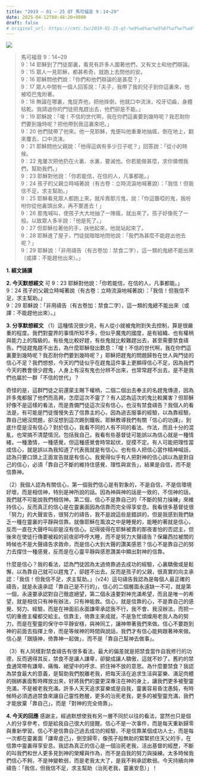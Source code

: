 ```yaml
---
title: "2019 – 01 – 25 QT 馬可福音 9：14~29"
date: 2025-04-12T00:48:20+0800
draft: false
# original_url: https://cmtc.tw/2019-01-25-qt-%e9%a6%ac%e5%8f%af%e7%a6%8f%e9%9f%b3-9%ef%bc%9a1429
---
```


![](/images/qt.jpg)
> 馬可福音 9：14\~29  
> 9：14 耶穌到了門徒那裏，看見有許多人圍著他們，又有文士和他們辯論。  
> 9：15 眾人一見耶穌，都甚希奇，就跑上去問他的安。  
> 9：16 耶穌問他們說：「你們和他們辯論的是甚麼？」  
> 9：17 眾人中間有一個人回答說：「夫子，我帶了我的兒子到你這裏來，他被啞巴鬼附著。  
> 9：18 無論在哪裏，鬼捉弄他，把他摔倒，他就口中流沫，咬牙切齒，身體枯乾。我請過你的門徒把鬼趕出去，他們卻是不能。」  
> 9：19 耶穌說：「噯！不信的世代啊，我在你們這裏要到幾時呢？我忍耐你們要到幾時呢？把他帶到我這裏來吧。」  
> 9：20 他們就帶了他來。他一見耶穌，鬼便叫他重重地抽瘋，倒在地上，翻來覆去，口中流沫。  
> 9：21 耶穌問他父親說：「他得這病有多少日子呢？」回答說：「從小的時候。  
> 9：22 鬼屢次把他扔在火裏、水裏，要滅他。你若能做甚麼，求你憐憫我們，幫助我們。」  
> 9：23 耶穌對他說：「你若能信，在信的人，凡事都能。」  
> 9：24 孩子的父親立時喊著說（有古卷：立時流淚地喊著說）：「我信！但我信不足，求主幫助。」  
> 9：25 耶穌看見眾人都跑上來，就斥責那污鬼，說：「你這聾啞的鬼，我吩咐你從他裏頭出來，再不要進去！」  
> 9：26 那鬼喊叫，使孩子大大地抽了一陣瘋，就出來了。孩子好像死了一般。以致眾人多半說：「他是死了。」  
> 9：27 但耶穌拉著他的手，扶他起來，他就站起來了。  
> 9：28 耶穌進了屋子，門徒就暗暗地問他說：「我們為甚麼不能趕出他去呢？」  
> 9：29 耶穌說：「非用禱告（有古卷加：禁食二字），這一類的鬼總不能出來（或譯：不能趕他出來）。」

**1. 經文誦讀**

**2.  今天默想經文**
可 9：23 耶穌對他說：「你若能信，在信的人，凡事都能。」  
9：24 孩子的父親立時喊著說（有古卷：立時流淚地喊著說）：「我信！但我信不足，求主幫助。」  
9：29 耶穌說：「非用禱告（有古卷加：禁食二字），這一類的鬼總不能出來（或譯：不能趕他出來）。」

**3. 分享默想經文**
（1）這種情況很少見，有人從小就被鬼附到失去控制，算是很嚴重的程度。我們對靈界的事情所知不多，但似乎魔鬼的國度，是有組織、也有權柄與能力上的階級的。有些鬼比較好趕，有些鬼就比較難趕出去，甚至需要禁食禱告。門徒趕鬼趕不出去，為什麼耶穌發出歎息：「噯！不信的世代啊，我在你們這裏要到幾時呢？我忍耐你們要到幾時呢？」耶穌把趕鬼的問題歸咎在世人與門徒的信心不足？我們想想，今天的門徒似乎在趕鬼這件事上更顯得信心不足，因為我們今天的教會很少趕鬼，人身上有沒有鬼也分辨不出來，也常常趕不出去，是不是我們也屬於一群「不信的世代」？

奇怪的是，這群門徒之前還蒙主賜下權柄，二個二個出去奉主的名趕鬼傳道，因為許多鬼都服了他們而高興，怎麼這次不靈了？有人認為這次的鬼比較厲害？但耶穌好像不是這樣的看法，而是責備門徒這次沒有信心，也沒有禁食禱告？我個人的看法是，有可能是門徒慢慢失去了信靠主的心，因為過去服事的經驗，以為靠經驗，靠自己絕沒問題，卻沒想到這次踢到鐵板。耶穌教導我們有關「信心的功課」，到底什麼是沒有信心？對於信心，我看不同的人有不同的看法、作法，而且十分的混亂，也常搞不清楚情況。包括我自己，我看有些基督徒可能誤以為信心就是一種情緒，一種激情，一種感覺，但這種感覺會時常起伏，捉摸不定。有人可能把理性當成信心，就是誤以為我知道了代表我就是有信心。也有些人把信心當作精神喊話，認為只要口頭上正面宣告就是有信心。我覺得似乎有人把對神的信心誤以為是對自己的信心，必須「靠自己不斷的維持住感覺、理性與宣告」，結果是自信，而不是信靠神。

（2）我個人認為有關信心，第一個我們信心是有對象的，不是自信，不是信環境好壞，而是相信神，特別是神所說的話。因為神與神的話是一致的，不信神的話，我們就不可能說我們相信神。第二個，信心不是靠自己的「不斷的努力操練」來維持信心，反而真正的信心是在靈裏面因為信靠而完全得享安息。我看很多基督徒很「努力」的大聲宣告，很努力的禱告，我不是說這些是錯誤的，但是我感到我們缺乏一種在靈裏的平靜與信靠。就像耶穌在風浪之中是睡覺的，能睡的著就是信心，反而一直在大聲呼叫卻是沒有信心。記得彼得在耶穌被賣的那夜害怕的否認主，但後來在使徒行傳要被殺的前夜卻呼呼大睡，而不是努力大聲禱告？保羅西拉被關的時候也不是大聲禱告求救命，而是信心大到大聲的讚美感恩？信心不是靠自己的努力去撐住一種感覺，反而是在心靈平靜與感恩讚美中顯出對神的信靠。

什麼是信心？我的看法，認為門徒因為太過倚靠過去成功的經驗，心裏驕傲或是鬆懈，以為靠自己就可以趕鬼了，卻趕不出去。反而是孩子的父親，很真實的向主承認：「我信！但我信不足，求主幫助。」（v24）這句禱告我認為是每個人最正確的禱告，就是永遠承認「靠自己是不行的」，信心的二個層面永遠缺一不可，就是第一個，永遠要承認對自己徹底絕望，第二個永遠要對神充滿希望，而且是唯一的希望，就是相信只有神有辦法，只有神能救。信心，就是信靠的心，不是靠自己的感覺、努力、經驗，而是在神面前永面謙卑承認我不行，我不會、我沒辦法，而把一切的重擔主權都交給主。信靠主，倚靠主來成就，不是急忙煩燥用老我人為的努力，而是在聖靈的保守中平靜安穩，與神同工，讓神帶著我們來做。信心不要跑到神的前面去指揮上帝，而是等候神的時間與說話，我們才有信心能夠跟著神來做。信心是「跟隨神，倚靠神一起做」，而不是「靠自己幫神去做事」。

（3）有人同樣對禁食禱告有很多看法，最大的偏差就是把禁食當作自我修行的功德，反而適得其反，禁食不是讓人謙卑，卻變成讓人驕傲，這就不妙了。舊約的禁食通常帶有謙卑、痛悔、絕望中的呼求、抓住神不放的意思。為什麼要禁食？我認為禁食最大的意義，是幫助我們脫離老我，把每天活在追求生活與宴樂、滿足肉體的捆綁裏面暫時釋放出來，好將我們的靈更深專注在神的身上，讓我們更多被聖靈充滿，不是被老我充滿。許多人天天追求宴樂或是自我，靈裏容易昏沈愚鈍，有時候時必須透過禁食來讓自己靈性甦醒，更多的治死老我，更多的被聖靈充滿，我們才能放棄「靠自己」，而是「對神的完全倚靠」。

**4. 今天的回應**
感謝主，經過默想使我有另一層不同於以往的看法，當然也只是個人的分享參考，但是給我自己很大的提醒。信心不是一次事件，而是每天重新歸零與重新學習。信心不是信靠自己過去成功的經驗，不是信靠某個成功人士，而是每一次都在靈裏面「謙卑虛己」，倒空歸零，像孩子般無助的緊緊抓住天父的手，在信靠中靈裏得享安息。我認為真正的信心是一個治死老我，活出基督的經歷，不斷的叫我們和世人更多見到神的榮耀與作為，而不是自我的努力與操練。太多時候我們信心不夠，不是神變軟弱，而是老我太大了，是我不夠承認軟弱。今天持續向神禱告：「我信，但我信不足，求主幫助（治死老我，靈裏安息）」！
